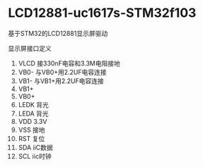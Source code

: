 # LCD12881-uc1617s-STM32f103
基于STM32的LCD12881显示屏驱动

显示屏接口定义
1. VLCD 接330nF电容和3.3M电阻接地
2. VB0- 与VB0+用2.2UF电容连接
3. VB1- 与VB1+用2.2UF电容连接
4. VB1+
5. VB0+
6. LEDK 背光
7. LEDA 背光
8. VDD 3.3V
9. VSS 接地
10. RST 复位
11. SDA iiC数据
12. SCL iic时钟
